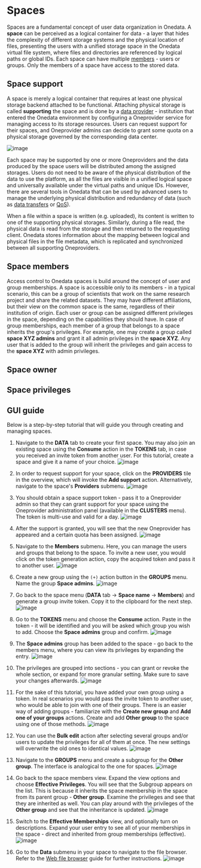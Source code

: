 # Spaces
<!-- This file is referenced at least one time as "spaces.md" -->

Spaces are a fundamental concept of user data organization in Onedata. A **space** 
can be perceived as a logical container for data - a layer that hides the complexity 
of different storage systems and the physical location of files, presenting the 
users with a unified storage space in the Onedata virtual file system, where 
files and directories are referenced by logical paths or global IDs. Each space
can have multiple [members](#space-members) - users or groups. Only the members 
of a space have access to the stored data.


## Space support
<!-- This header is referenced at least one time as "#space-support" -->

A space is merely a logical container that requires at least one physical
storage backend attached to be functional. Attaching physical storage is
called **supporting** the space and is done by a [data provider](../intro.md#architecture) -
institution that entered the Onedata environment by configuring a Oneprovider 
service for managing access to its storage resources. Users can request support 
for their spaces, and Oneprovider admins can decide to grant some quota on a 
physical storage governed by the corresponding data center.

<!-- TODO: VFS-7218 this image could be better:
    1. present Oneproviders, not only storages
    2. present the mapping between logical and physical paths 
       (file path on the storage vs. file path in the space)
 
 -->
![image](../../images/user-guide/spaces/space-support.svg)

Each space may be supported by one or more Oneproviders and the data produced by 
the space users will be distributed among the assigned storages. Users do not 
need to be aware of the physical distribution of the data to use the platform, 
as all the files are visible in a unified logical space and universally 
available under the virtual paths and unique IDs. However, there are several 
tools in Onedata that can be used by advanced users to manage the underlying 
physical distribution and redundancy of data
(such as [data transfers](replication-and-migration.md) or [QoS](quality-of-service.md)).

When a file within a space is written (e.g. uploaded), its content is written to 
one of the supporting physical storages. Similarly, during a file read, the 
physical data is read from the storage and then returned to the requesting client. 
Onedata stores information about the mapping between logical and physical files 
in the file metadata, which is replicated and synchronized between 
all supporting Oneproviders. 
 

## Space members
Access control to Onedata spaces is build around the concept of user and group
memberships. A space is accessible only to its members - in a typical scenario,
this can be a group of scientists that work on the same research project and
share the related datasets. They may have different affiliations, but their view 
on the common space is the same, regardless of their institution of origin. Each
user or group can be assigned different privileges in the space, depending on 
the capabilities they should have. In case of group memberships, each member of 
a group that belongs to a space inherits the group's privileges. For example, 
one may create a group called **space XYZ admins** and grant it all admin 
privileges in the **space XYZ**. Any user that is added to the group will inherit 
the privileges and gain access to the **space XYZ** with admin privileges.


## Space owner
<!-- TODO: VFS-6808 writeme -->


## Space privileges
<!-- TODO: VFS-6808 writeme -->


## GUI guide
Below is a step-by-step tutorial that will guide you through creating and 
managing spaces.

1. Navigate to the **DATA** tab to create your first space. You may also join an 
existing space using the **Consume** action in the **TOKENS** tab, in case you 
received an invite token from another user. 
For this tutorial, create a space and give it a name of your choice.
![image](../../images/user-guide/spaces/1-no_spaces.png)

2. In order to request support for your space, click on the **PROVIDERS** tile
in the overview, which will invoke the **Add support** action. Alternatively,
navigate to the space's **Providers** submenu.
![image](../../images/user-guide/spaces/2-space_created.png)

3. You should obtain a space support token - pass it to a Oneprovider admin so that
they can grant support for your space using the Oneprovider administration panel 
(available in the **CLUSTERS** menu). The token is multi-use and valid for a day.
![image](../../images/user-guide/spaces/3-request_support.png)

4. After the support is granted, you will see that the new Oneprovider has 
appeared and a certain quota has been assigned.
![image](../../images/user-guide/spaces/4-space_overview.png)

5. Navigate to the **Members** submenu. Here, you can manage the users and
groups that belong to the space. To invite a new user, you would click on the
token generation action, copy the acquired token and pass it to another user.
![image](../../images/user-guide/spaces/5-members.png)

6. Create a new group using the `(+)` action button in the **GROUPS** menu. 
Name the group **Space admins**.
![image](../../images/user-guide/spaces/6-create-group.png)

7. Go back to the space menu (**DATA** tab -> **Space name** -> **Members**) and 
generate a group invite token. Copy it to the clipboard for the next step.
![image](../../images/user-guide/spaces/7-create-group-invite-token.png)

8. Go to the **TOKENS** menu and choose the **Consume** action. Paste in the 
token - it will be identified and you will be asked which group you wish to add.
Choose the **Space admins** group and confirm.
![image](../../images/user-guide/spaces/8-invite-group.png)

9. The **Space admins** group has been added to the space - go back to the
members menu, where you can view its privileges by expanding the entry.
![image](../../images/user-guide/spaces/9-pirivileges-1.png)

10. The privileges are grouped into sections - you can grant or revoke the whole
section, or expand for more granular setting. Make sure to save your changes
afterwards.
![image](../../images/user-guide/spaces/10-privileges-2.png)

11. For the sake of this tutorial, you have added your own group using a token.
In real scenarios you would pass the invite token to another user, who would be
able to join with one of their groups. There is an easier way of adding groups -
familiarize with the **Create new group** and **Add one of your groups** actions.
Create and add **Other group** to the space using one of those methods.
![image](../../images/user-guide/spaces/11-add-your-group.png)

12. You can use the **Bulk edit** action after selecting several groups and/or 
users to update the privileges for all of them at once. The new settings will
overwrite the old ones to identical values.
![image](../../images/user-guide/spaces/12-bulk-edit.png)

13. Navigate to the **GROUPS** menu and create a subgroup for the **Other group**.
The interface is analogical to the one for spaces.
![image](../../images/user-guide/spaces/13-subgroup.png)

14. Go back to the space members view. Expand the view options and choose 
**Effective Privileges**. You will see that the Subgroup appears on the list. 
This is because it inherits the space membership in the space from its parent 
group - **Other group**. Examine the privileges and see that they are inherited 
as well. You can play around with the privileges of the **Other group** and see
that the inheritance is updated.
![image](../../images/user-guide/spaces/14-effective-privileges.png)

15. Switch to the **Effective Memberships** view, and optionally turn on 
descriptions. Expand your user entry to see all of your memberships in the
space - direct and inherited from group memberships (effective).
![image](../../images/user-guide/spaces/15-effective-memberships.png)

16. Go to the **Data** submenu in your space to navigate to the file browser.
Refer to the [Web file browser](web-file-browser.md) guide for further instructions.
![image](../../images/user-guide/spaces/16-data.png)
